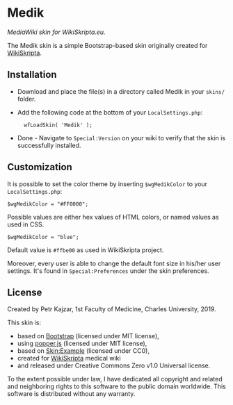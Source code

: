 # Medik

_MediaWiki skin for WikiSkripta.eu._

The Medik skin is a simple Bootstrap-based skin originally created for [WikiSkripta](https://www.wikiskripta.eu).

## Installation

* Download and place the file(s) in a directory called Medik in your `skins/` folder.
* Add the following code at the bottom of your `LocalSettings.php`:

		wfLoadSkin( 'Medik' );

* Done - Navigate to `Special:Version` on your wiki to verify that the skin is successfully installed.

## Customization

It is possible to set the color theme by inserting `$wgMedikColor` to your `LocalSettings.php`:

    $wgMedikColor = "#FF0000";
    
Possible values are either hex values of HTML colors, or named values as used in CSS.

    $wgMedikColor = "blue";
    
Default value is `#ffbe00` as used in WikiSkripta project.
    
Moreover, every user is able to change the default font size in his/her user settings. It's found in `Special:Preferences` under the skin preferences.

## License

Created by Petr Kajzar, 1st Faculty of Medicine, Charles University, 2019.

This skin is:

* based on [Bootstrap](https://getbootstrap.com/) (licensed under MIT license),
* using [popper.js](https://popper.js.org/) (licensed under MIT license),
* based on [Skin:Example](https://www.mediawiki.org/wiki/Skin:Example) (licensed under CC0),
* created for [WikiSkripta](https://www.wikiskripta.eu) medical wiki
* and released under Creative Commons Zero v1.0 Universal license.

To the extent possible under law, I have dedicated all copyright and related and neighboring rights to this software to the public domain worldwide. This software is distributed without any warranty.